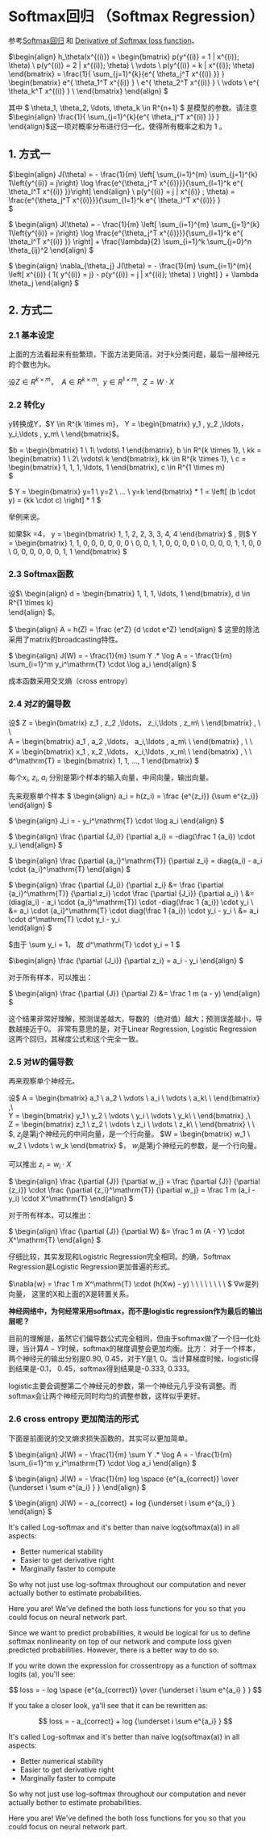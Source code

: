 
#  Softmax回归 （Softmax Regression）

参考[Softmax回归](http://deeplearning.stanford.edu/wiki/index.php/Softmax%E5%9B%9E%E5%BD%92) 和 [Derivative of Softmax loss function](http://math.stackexchange.com/questions/945871/derivative-of-softmax-loss-function)。

$\begin{align}
h_\theta(x^{(i)}) =
\begin{bmatrix}
p(y^{(i)} = 1 | x^{(i)}; \theta) \\
p(y^{(i)} = 2 | x^{(i)}; \theta) \\
\vdots \\
p(y^{(i)} = k | x^{(i)}; \theta)
\end{bmatrix} =
\frac{1}{ \sum_{j=1}^{k}{e^{ \theta_j^T x^{(i)} }} }
\begin{bmatrix}
e^{ \theta_1^T x^{(i)} } \\
e^{ \theta_2^T x^{(i)} } \\
\vdots \\
e^{ \theta_k^T x^{(i)} } \\
\end{bmatrix}
\end{align} 
$ 

其中 $ \theta_1, \theta_2, \ldots, \theta_k \in R^{n+1} $ 是模型的参数。请注意
$\begin{align} 
\frac{1}{ \sum_{j=1}^{k}{e^{ \theta_j^T x^{(i)} }} } 
\end{align}$这一项对概率分布进行归一化，使得所有概率之和为 1 。

## 1. 方式一

$\begin{align}
J(\theta) = - \frac{1}{m} \left[ \sum_{i=1}^{m} \sum_{j=1}^{k}  1\left\{y^{(i)} = j\right\} \log \frac{e^{\theta_j^T x^{(i)}}}{\sum_{l=1}^k e^{ \theta_l^T x^{(i)} }}\right]
\end{align}  \\ 
p(y^{(i)} = j | x^{(i)} ; \theta) = \frac{e^{\theta_j^T x^{(i)}}}{\sum_{l=1}^k e^{ \theta_l^T x^{(i)}} }   
$

$
\begin{align}
J(\theta) = - \frac{1}{m} \left[ \sum_{i=1}^{m} \sum_{j=1}^{k} 1\left\{y^{(i)} = j\right\} \log \frac{e^{\theta_j^T x^{(i)}}}{\sum_{l=1}^k e^{ \theta_l^T x^{(i)} }}  \right] + \frac{\lambda}{2} \sum_{i=1}^k \sum_{j=0}^n \theta_{ij}^2
\end{align}
$

$
\begin{align}
\nabla_{\theta_j} J(\theta) = - \frac{1}{m} \sum_{i=1}^{m}{ \left[ x^{(i)} ( 1\{ y^{(i)} = j\}  - p(y^{(i)} = j | x^{(i)}; \theta) ) \right]  } + \lambda \theta_j
\end{align}
$

## 2. 方式二

### 2.1 基本设定
上面的方法看起来有些繁琐，下面方法更简洁。对于k分类问题，最后一层神经元的个数也为k。

设$Z \in  R^{k \times m}， \ \  A \in R^{k \times m},\ \  y \in R^{1 \times m} ,\ \  Z = W \cdot X$

### 2.2 转化y
y转换成Y，$Y \in R^{k \times m}， Y = \begin{bmatrix} y_1  , y_2  ,\ldots， y_i,\ldots  , y_m\ \     \end{bmatrix}$。

$b = 
\begin{bmatrix} 
1 \\ 1\\ 
\vdots\\
1
\end{bmatrix}, b \in R^{k \times 1}, \ 
kk = 
\begin{bmatrix} 
1 \\ 2\\ 
\vdots\\
k
\end{bmatrix}, kk \in R^{k \times 1}, \ 
c = 
\begin{bmatrix} 
1, 1, 1, \ldots, 1
\end{bmatrix}, c \in R^{1 \times m}  
$

$ Y = 
\begin{bmatrix} 
y=1 \\
y=2 \\
... \\
y=k 
\end{bmatrix} * 1  =  \left[ (b \cdot y) = (kk \cdot c) \right] * 1 $

举例来说。

如果$k =4， 
 y = \begin{bmatrix} 1, 1, 2, 2, 3, 3, 4, 4 \end{bmatrix} 
$ , 则$ Y = 
\begin{bmatrix} 
1, 1, 0, 0, 0, 0, 0, 0 \\
0, 0, 1, 1, 0, 0, 0, 0 \\
0, 0, 0, 0, 1, 1, 0, 0 \\
0, 0, 0, 0, 0, 0, 1, 1 
\end{bmatrix}   $  

### 2.3 Softmax函数

设$\ \begin{align}
d = 
\begin{bmatrix} 
1, 1, 1, \ldots, 1
\end{bmatrix}, d \in R^{1 \times k}  
\end{align}
$。

$
\begin{align}
A = h(Z) =   \frac {e^Z}  {d \cdot e^Z}
\end{align}
$ 这里的除法采用了matrix的broadcasting特性。

$
\begin{align}
J(W) = - \frac{1}{m}  \sum Y .* \log A = - \frac{1}{m}  \sum_{i=1}^m y_i^\mathrm{T} \cdot \log a_i 
\end{align}
$

成本函数采用交叉熵（cross entropy）

### 2.4 对$Z$的偏导数

设$
Z = \begin{bmatrix} z_1  , z_2  ,\ldots， z_i,\ldots   , z_m\ \   \end{bmatrix} , \ \  
A = \begin{bmatrix} a_1  , a_2  ,\ldots， a_i,\ldots   , a_m\ \   \end{bmatrix} , \ \  
X = \begin{bmatrix} x_1  , x_2  ,\ldots， x_i,\ldots   , x_m\ \   \end{bmatrix} , \ \ 
d^\mathrm{T} = \begin{bmatrix} 1, 1, ..., 1  \end{bmatrix}
$

每个$x_i, \ z_i, \ a_i$ 分别是第i个样本的输入向量，中间向量，输出向量。

先来观察单个样本
$
\begin{align}
a_i = h(z_i) =   \frac {e^{z_i}}  {\sum e^{z_i}}
\end{align}
$

$
\begin{align}
J_i = - y_i^\mathrm{T} \cdot \log a_i 
\end{align}
$

$
\begin{align}
\frac {\partial {J_i}} {\partial a_i} = -diag(\frac 1 {a_i}) \cdot y_i
\end{align}
$

$
\begin{align}
\frac {\partial {a_i}^\mathrm{T}} {\partial z_i} =  diag(a_i) - a_i \cdot {a_i}^\mathrm{T}
\end{align}
$

$
\begin{align}
\frac {\partial {J_i}} {\partial z_i} 
&= \frac {\partial {a_i}^\mathrm{T}} {\partial z_i}  \cdot \frac {\partial {J_i}} {\partial a_i} \\
&= (diag(a_i) - a_i \cdot {a_i}^\mathrm{T}) \cdot -diag(\frac 1 {a_i}) \cdot y_i \\
&=  a_i \cdot {a_i}^\mathrm{T} \cdot diag(\frac 1 {a_i}) \cdot y_i - y_i \\
&=  a_i \cdot d^\mathrm{T} \cdot y_i - y_i   
\end{align}
$

$由于  \sum y_i = 1， 故 d^\mathrm{T} \cdot y_i = 1  $

$\begin{align} \frac {\partial {J_i}} {\partial z_i} = a_i - y_i \end{align} $

对于所有样本，可以推出：

$
\begin{align}
\frac {\partial {J}} {\partial Z} 
&=  \frac 1 m (a - y)
\end{align}
$

这个结果非常好理解，预测误差越大，导数的（绝对值）越大；预测误差越小，导数越接近于0。 非常有意思的是，对于Linear Regression, Logistic Regression这两个回归，其梯度公式和这个完全一致。

###  2.5 对$W$的偏导数

再来观察单个神经元。

设$
A = \begin{bmatrix} a_1  \\ a_2  \\ \vdots \\  a_i \\ \vdots  \\ a_k\ \   \end{bmatrix} ,\ \
Y = \begin{bmatrix} y_1  \\ y_2  \\ \vdots \\  y_i \\ \vdots  \\ y_k\ \   \end{bmatrix} ,\ \
Z = \begin{bmatrix} z_1  \\ z_2  \\ \vdots \\  z_i \\ \vdots  \\ z_k\ \   \end{bmatrix} \ \ 
$, $z_j$是第j个神经元的中间向量，是一个行向量。
$W = \begin{bmatrix}
w_1 \\
w_2 \\
\vdots \\
w_k
\end{bmatrix} 
$， $w_j$是第j个神经元的参数，是一个行向量。

可以推出 $z_i = w_i \cdot X$

$
\begin{align}
\frac {\partial {J}} {\partial w_j} 
= \frac {\partial {J}} {\partial {z_i}} \cdot \frac {\partial {z_i}^\mathrm{T}} {\partial w_j} 
= \frac 1 m (a_i - y_i) \cdot X^\mathrm{T}
\end{align}
$

对于所有样本，可以推出：

$
\begin{align}
\frac {\partial {J}} {\partial W} 
&= \frac 1 m (A - Y) \cdot X^\mathrm{T}
\end{align}
$

仔细比较，其实发现和Logistric Regression完全相同。的确，Softmax Regression是Logistic Regression更加普遍的形式。

$\nabla{w} = \frac 1 m X^\mathrm{T} \cdot (h(Xw) - y) \ \ \ \ \ \ \ \  $   $\nabla{w}$是列向量， 这里的X和上面的X是转置关系。

$\textbf{神经网络中，为何经常采用softmax，而不是logistic regression作为最后的输出层呢？}$

目前的理解是，虽然它们偏导数公式完全相同，但由于softmax做了一个归一化处理，当计算$A−Y$时候，softmax的梯度调整会更加均衡。比方： 对于一个样本，两个神经元的输出分别是0.90, 0.45，对于Y是1, 0。当计算梯度时候，logistic得到结果是-0.1， 0.45，softmax得到结果是-0.333, 0.333。

logistic主要会调整第二个神经元的参数，第一个神经元几乎没有调整。而softmax会让两个神经元同时均匀的调整参数，这样似乎更好。

### 2.6 cross entropy 更加简洁的形式

下面是前面说的交叉熵求损失函数的，其实可以更加简单。

$
\begin{align}
J(W) = - \frac{1}{m}  \sum Y .* \log A = - \frac{1}{m}  \sum_{i=1}^m y_i^\mathrm{T} \cdot \log a_i 
\end{align}
$


$
\begin{align}
J(W) =  - \frac{1}{m} log \space {e^{a_{correct}} \over {\underset i \sum e^{a_i} } } 
\end{align}
$ 

$ 
\begin{align}
J(W) =  - a_{correct} + log {\underset i \sum e^{a_i} } 
\end{align}
$

It's called Log-softmax and it's better than naive log(softmax(a)) in all aspects:
* Better numerical stability
* Easier to get derivative right
* Marginally faster to compute

So why not just use log-softmax throughout our computation and never actually bother to estimate probabilities.

Here you are! We've defined the both loss functions for you so that you could focus on neural network part.

Since we want to predict probabilities, it would be logical for us to define softmax nonlinearity on top of our network and compute loss given predicted probabilities. However, there is a better way to do so.

If you write down the expression for crossentropy as a function of softmax logits (a), you'll see:

$$
 loss = - log \space {e^{a_{correct}} \over {\underset i \sum e^{a_i} } } 
$$

If you take a closer look, ya'll see that it can be rewritten as:

$$
 loss = - a_{correct} + log {\underset i \sum e^{a_i} } 
$$

It's called Log-softmax and it's better than naive log(softmax(a)) in all aspects:
* Better numerical stability
* Easier to get derivative right
* Marginally faster to compute

So why not just use log-softmax throughout our computation and never actually bother to estimate probabilities.

Here you are! We've defined the both loss functions for you so that you could focus on neural network part.

```python

```
